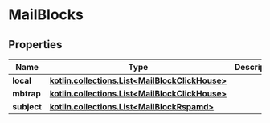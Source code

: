 
# MailBlocks

## Properties
Name | Type | Description | Notes
------------ | ------------- | ------------- | -------------
**local** | [**kotlin.collections.List&lt;MailBlockClickHouse&gt;**](MailBlockClickHouse.md) |  | 
**mbtrap** | [**kotlin.collections.List&lt;MailBlockClickHouse&gt;**](MailBlockClickHouse.md) |  | 
**subject** | [**kotlin.collections.List&lt;MailBlockRspamd&gt;**](MailBlockRspamd.md) |  | 



